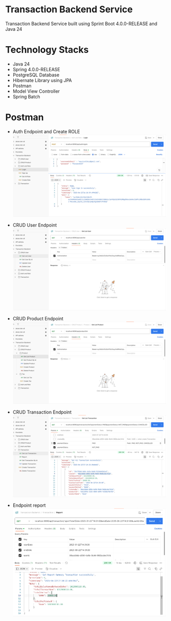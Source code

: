 # Transaction Backend Service

Transaction Backend Service built using Sprint Boot 4.0.0-RELEASE and Java 24

# Technology Stacks

- Java 24
- Spring 4.0.0-RELEASE
- PostgreSQL Database
- Hibernate Library using JPA
- Postman
- Model View Controller
- Spring Batch

# Postman

- Auth Endpoint and Create ROLE
![img_8.png](img_8.png)

- CRUD User Endpoint
![img_4.png](img_4.png)

- CRUD Product Endpoint
![img_9.png](img_9.png)

- CRUD Transaction Endpoint
![img_6.png](img_6.png)

- Endpoint report
![img_1.png](img_1.png)

